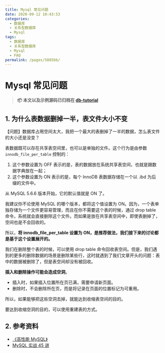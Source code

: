 ```yaml
---
title: Mysql 常见问题
date: 2020-09-12 10:43:53
categories: 
  - 数据库
  - 关系型数据库
  - Mysql
tags: 
  - 数据库
  - 关系型数据库
  - Mysql
  - FAQ
permalink: /pages/5885bb/
---
```


# Mysql 常见问题

> **📦 本文以及示例源码已归档在 [db-tutorial](https://github.com/dunwu/db-tutorial/)**

## 1. 为什么表数据删掉一半，表文件大小不变

【问题】数据库占用空间太大，我把一个最大的表删掉了一半的数据，怎么表文件的大小还是没变？

表数据既可以存在共享表空间里，也可以是单独的文件。这个行为是由参数 `innodb_file_per_table` 控制的：

1. 这个参数设置为 OFF 表示的是，表的数据放在系统共享表空间，也就是跟数据字典放在一起；
2. 这个参数设置为 ON 表示的是，每个 InnoDB 表数据存储在一个以 .ibd 为后缀的文件中。

从 MySQL 5.6.6 版本开始，它的默认值就是 ON 了。

我建议你不论使用 MySQL 的哪个版本，都将这个值设置为 ON。因为，一个表单独存储为一个文件更容易管理，而且在你不需要这个表的时候，通过 drop table 命令，系统就会直接删除这个文件。而如果是放在共享表空间中，即使表删掉了，空间也是不会回收的。

所以，**将 innodb_file_per_table 设置为 ON，是推荐做法，我们接下来的讨论都是基于这个设置展开的。**

我们在删除整个表的时候，可以使用 drop table 命令回收表空间。但是，我们遇到的更多的删除数据的场景是删除某些行，这时就遇到了我们文章开头的问题：表中的数据被删除了，但是表空间却没有被回收。

**插入和删除操作可能会造成空洞**。

- 插入时，如果插入位置所在页已满，需要申请新页面。
- 删除时，不会删除所在页，而是将记录在页面的位置标记为可重用。

所以，如果能够把这些空洞去掉，就能达到收缩表空间的目的。

要达到收缩空洞的目的，可以使用重建表的方式。

## 2. 参考资料

- [《高性能 MySQL》](https://book.douban.com/subject/23008813/)
- [MySQL 实战 45 讲](https://time.geekbang.org/column/intro/139)
